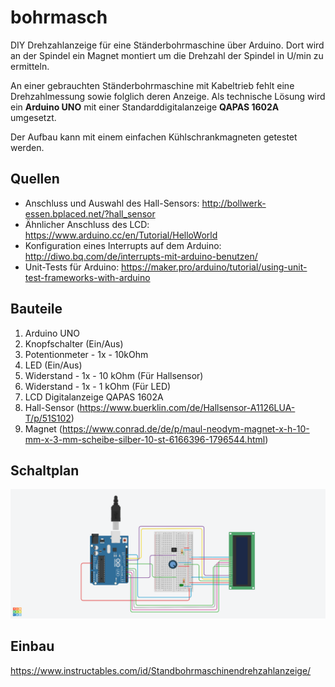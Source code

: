 ﻿# bohrmasch

DIY Drehzahlanzeige für eine Ständerbohrmaschine über Arduino. Dort wird an
der Spindel ein Magnet montiert um die Drehzahl der Spindel in U/min zu ermitteln.

An einer gebrauchten Ständerbohrmaschine mit Kabeltrieb fehlt eine
Drehzahlmessung sowie folglich deren Anzeige.
Als technische Lösung wird ein **Arduino UNO** mit einer Standarddigitalanzeige
**QAPAS 1602A** umgesetzt.

Der Aufbau kann mit einem einfachen Kühlschrankmagneten getestet werden.

## Quellen

* Anschluss und Auswahl des Hall-Sensors: http://bollwerk-essen.bplaced.net/?hall_sensor
* Ähnlicher Anschluss des LCD: https://www.arduino.cc/en/Tutorial/HelloWorld
* Konfiguration eines Interrupts auf dem Arduino: http://diwo.bq.com/de/interrupts-mit-arduino-benutzen/
* Unit-Tests für Arduino: https://maker.pro/arduino/tutorial/using-unit-test-frameworks-with-arduino

## Bauteile

1. Arduino UNO
2. Knopfschalter (Ein/Aus)
3. Potentionmeter - 1x - 10kOhm
4. LED (Ein/Aus)
5. Widerstand - 1x - 10 kOhm (Für Hallsensor)
6. Widerstand - 1x - 1 kOhm (Für LED)
7. LCD Digitalanzeige QAPAS 1602A
8. Hall-Sensor (https://www.buerklin.com/de/Hallsensor-A1126LUA-T/p/51S102)
9. Magnet (https://www.conrad.de/de/p/maul-neodym-magnet-x-h-10-mm-x-3-mm-scheibe-silber-10-st-6166396-1796544.html)

## Schaltplan

![Schaltplan ohne Knopfschalter](bohrmasch_board_connection.png?raw=true "Schaltplan")


## Einbau
https://www.instructables.com/id/Standbohrmaschinendrehzahlanzeige/ 